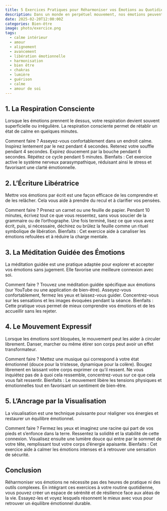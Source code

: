 ```yaml
---
title: 5 Exercices Pratiques pour Réharmoniser vos Émotions au Quotidien
description: Dans un monde en perpétuel mouvement, nos émotions peuvent parfois ressembler à une mer agitée. Pourtant, maintenir un équilibre émotionnel est essentiel pour notre bien-être mental et physique. Voici cinq exercices simples mais puissants pour vous aider à réharmoniser vos émotions au quotidien.
date: 2025-02-20T12:00:00Z
categories: Bien-être
image: photo/exercice.png
tags:
  - calme intérieur
  - amour
  - alignement
  - avancement
  - libération émotionnelle
  - harmonisation
  - bien être
  - chakras
  - lumière
  - guérison
  - calme
  - amour de soi
---
```


## 1. La Respiration Consciente

Lorsque les émotions prennent le dessus, votre respiration devient souvent superficielle ou irrégulière. La respiration consciente permet de rétablir un état de calme en quelques minutes.

Comment faire ?
Asseyez-vous confortablement dans un endroit calme.
Inspirez lentement par le nez pendant 4 secondes.
Retenez votre souffle pendant 4 secondes.
Expirez doucement par la bouche pendant 6 secondes.
Répétez ce cycle pendant 5 minutes.
Bienfaits : Cet exercice active le système nerveux parasympathique, réduisant ainsi le stress et favorisant une clarté émotionnelle.

## 2. L’Écriture Libératrice

Mettre vos émotions par écrit est une façon efficace de les comprendre et de les relâcher. Cela vous aide à prendre du recul et à clarifier vos pensées.

Comment faire ?
Prenez un carnet ou une feuille de papier.
Pendant 10 minutes, écrivez tout ce que vous ressentez, sans vous soucier de la grammaire ou de l’orthographe.
Une fois terminé, lisez ce que vous avez écrit, puis, si nécessaire, déchirez ou brûlez la feuille comme un rituel symbolique de libération.
Bienfaits : Cet exercice aide à canaliser les émotions refoulées et à réduire la charge mentale.

## 3. La Méditation Guidée des Émotions

La méditation guidée est une pratique adaptée pour explorer et accepter vos émotions sans jugement. Elle favorise une meilleure connexion avec soi.

Comment faire ?
Trouvez une méditation guidée spécifique aux émotions (sur YouTube ou une application de bien-être).
Asseyez-vous confortablement, fermez les yeux et laissez-vous guider.
Concentrez-vous sur les sensations et les images évoquées pendant la séance.
Bienfaits : Cette pratique vous permet de mieux comprendre vos émotions et de les accueillir sans les rejeter.

## 4. Le Mouvement Expressif

Lorsque les émotions sont bloquées, le mouvement peut les aider à circuler librement. Danser, marcher ou même étirer son corps peut avoir un effet transformateur.

Comment faire ?
Mettez une musique qui correspond à votre état émotionnel (douce pour la tristesse, dynamique pour la colère).
Bougez librement en laissant votre corps exprimer ce qu’il ressent.
Ne vous inquiétez pas de à quoi cela ressemble, concentrez-vous sur ce que cela vous fait ressentir.
Bienfaits : Le mouvement libère les tensions physiques et émotionnelles tout en favorisant un sentiment de bien-être.

## 5. L’Ancrage par la Visualisation

La visualisation est une technique puissante pour réaligner vos énergies et restaurer un équilibre émotionnel.

Comment faire ?
Fermez les yeux et imaginez une racine qui part de vos pieds et s’enfonce dans la terre.
Ressentez la solidité et la stabilité de cette connexion.
Visualisez ensuite une lumière douce qui entre par le sommet de votre tête, remplissant tout votre corps d’énergie apaisante.
Bienfaits : Cet exercice aide à calmer les émotions intenses et à retrouver une sensation de sécurité.

## Conclusion

Réharmoniser vos émotions ne nécessite pas des heures de pratique ni des outils complexes. En intégrant ces exercices à votre routine quotidienne, vous pouvez créer un espace de sérénité et de résilience face aux aléas de la vie. Essayez-les et voyez lesquels résonnent le mieux avec vous pour retrouver un équilibre émotionnel durable.
